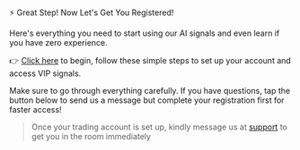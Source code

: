 ⚡️ Great Step! Now Let's Get You Registered!

Here's everything you need to start using our AI signals and even learn if you have zero experience.

👉 [Click here](%) to begin, follow these simple steps to set up your account and access VIP signals.

Make sure to go through everything carefully. If you have questions, tap the button below to send us a message but complete your registration first for faster access!

> Once your trading account is set up, kindly message us at [support](t://user?id=%) to get you in the room immediately